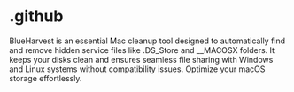 # .github
BlueHarvest is an essential Mac cleanup tool designed to automatically find and remove hidden service files like .DS_Store and __MACOSX folders. It keeps your disks clean and ensures seamless file sharing with Windows and Linux systems without compatibility issues. Optimize your macOS storage effortlessly.
